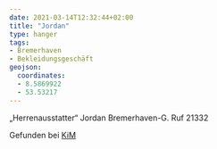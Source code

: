 ```yaml
---
date: 2021-03-14T12:32:44+02:00
title: "Jordan"
type: hanger
tags:
- Bremerhaven
- Bekleidungsgeschäft
geojson:
  coordinates:
  - 8.5869922
  - 53.53217
---
```

„Herrenausstatter“ Jordan  Bremerhaven-G. Ruf 21332

<div class="source">Gefunden bei <a href="https://www.neue-arbeit-brockensammlung.de/geschaefte/zweigstelle-kim/">KiM</a></div>
